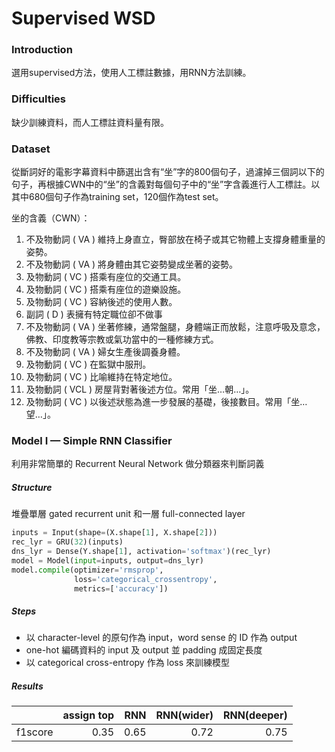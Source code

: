 # Supervised WSD

### Introduction

選用supervised方法，使用人工標註數據，用RNN方法訓練。

### Difficulties

缺少訓練資料，而人工標註資料量有限。

### Dataset

從斷詞好的電影字幕資料中篩選出含有“坐”字的800個句子，過濾掉三個詞以下的句子，再根據CWN中的“坐”的含義對每個句子中的“坐”字含義進行人工標註。以其中680個句子作為training set，120個作為test set。

坐的含義（CWN）：
1.  不及物動詞 ( VA )
維持上身直立，臀部放在椅子或其它物體上支撐身體重量的姿勢。
2.  不及物動詞 ( VA )
將身體由其它姿勢變成坐著的姿勢。
3.  及物動詞 ( VC )
搭乘有座位的交通工具。
4.  及物動詞 ( VC )
搭乘有座位的遊樂設施。
5.  及物動詞 ( VC )
容納後述的使用人數。
6.  副詞 ( D )
表擁有特定職位卻不做事
7.  不及物動詞 ( VA )
坐著修練，通常盤腿，身體端正而放鬆，注意呼吸及意念，佛教、印度教等宗教或氣功當中的一種修練方式。
8.  不及物動詞 ( VA )
婦女生產後調養身體。
9.  及物動詞 ( VC )
在監獄中服刑。
10.  及物動詞 ( VC )
比喻維持在特定地位。
11.  及物動詞 ( VCL )
房屋背對著後述方位。常用「坐…朝…」。
12.  及物動詞 ( VC )
以後述狀態為進一步發展的基礎，後接數目。常用「坐…望…」。


### Model I — Simple RNN Classifier

利用非常簡單的 Recurrent Neural Network 做分類器來判斷詞義

##### Structure

堆疊單層 gated recurrent unit 和一層 full-connected layer

```python
inputs = Input(shape=(X.shape[1], X.shape[2]))
rec_lyr = GRU(32)(inputs)
dns_lyr = Dense(Y.shape[1], activation='softmax')(rec_lyr)
model = Model(input=inputs, output=dns_lyr)
model.compile(optimizer='rmsprop',
              loss='categorical_crossentropy',
              metrics=['accuracy'])
```

##### Steps

- 以 character-level 的原句作為 input，word sense 的 ID 作為 output
- one-hot 編碼資料的 input 及 output 並 padding 成固定長度
- 以 categorical cross-entropy 作為 loss 來訓練模型

##### Results

|         | assign top |  RNN | RNN(wider) | RNN(deeper) |
| ------- | ---------: | ---: | ---------: | ----------: |
| f1score |       0.35 | 0.65 |       0.72 |        0.75 |
